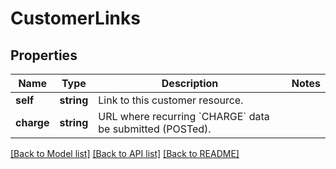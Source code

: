 # CustomerLinks

## Properties
Name | Type | Description | Notes
------------ | ------------- | ------------- | -------------
**self** | **string** | Link to this customer resource. | 
**charge** | **string** | URL where recurring &#x60;CHARGE&#x60; data be submitted (POSTed). | 

[[Back to Model list]](../README.md#documentation-for-models) [[Back to API list]](../README.md#documentation-for-api-endpoints) [[Back to README]](../README.md)


